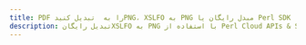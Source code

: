 ---title: PDF را به  تبدیل کنیدPNG، XSLFO به PNG مبدل رایگان یا Perl SDKdescription: تبدیل رایگانXSLFO به PNG با استفاده از Perl Cloud APIs & SDK همچنین اسناد PDF را در Cloud ایجاد، ویرایش و رندر کنید.---